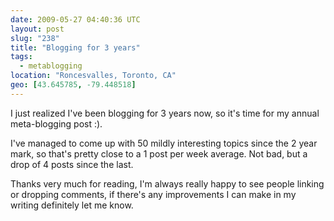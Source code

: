 ```yaml
---
date: 2009-05-27 04:40:36 UTC
layout: post
slug: "238"
title: "Blogging for 3 years"
tags:
  - metablogging
location: "Roncesvalles, Toronto, CA"
geo: [43.645785, -79.448518]
---
```

<p>I just realized I've been blogging for 3 years now, so it's time for my annual meta-blogging post :).</p>

<p>I've managed to come up with 50 mildly interesting topics since the 2 year mark, so that's pretty close to a 1 post per week average. Not bad, but a drop of 4 posts since the last.</p>

<p>Thanks very much for reading, I'm always really happy to see people linking or dropping comments, if there's any improvements I can make in my writing definitely let me know.</p>
